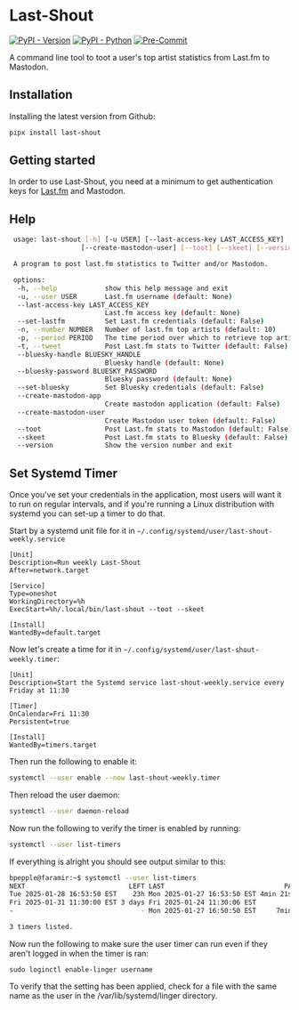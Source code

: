 # Last-Shout

[![PyPI - Version](https://img.shields.io/pypi/v/last-shout.svg)](https://pypi.org/project/last-shout/)
[![PyPI - Python](https://img.shields.io/pypi/pyversions/last-shout.svg)](https://pypi.org/project/last-shout/)
[![Pre-Commit](https://img.shields.io/badge/Pre--Commit-Enabled-informational?logo=pre-commit)](https://github.com/pre-commit/pre-commit)

A command line tool to toot a user's top artist statistics from Last.fm to Mastodon.

## Installation

Installing the latest version from Github:

```bash
pipx install last-shout
```

## Getting started

In order to use Last-Shout, you need at a minimum to get authentication keys for [Last.fm](https://www.last.fm) and
Mastodon.

## Help

```bash
 usage: last-shout [-h] [-u USER] [--last-access-key LAST_ACCESS_KEY] [--set-lastfm] [-n NUMBER] [-p PERIOD] [-t] [--bluesky-handle BLUESKY_HANDLE] [--bluesky-password BLUESKY_PASSWORD] [--set-bluesky] [--create-mastodon-app]
                  [--create-mastodon-user] [--toot] [--skeet] [--version]

 A program to post last.fm statistics to Twitter and/or Mastodon.

 options:
  -h, --help            show this help message and exit
  -u, --user USER       Last.fm username (default: None)
  --last-access-key LAST_ACCESS_KEY
                        Last.fm access key (default: None)
  --set-lastfm          Set Last.fm credentials (default: False)
  -n, --number NUMBER   Number of last.fm top artists (default: 10)
  -p, --period PERIOD   The time period over which to retrieve top artists. Options are: overall | 7day | 1month | 3month | 6month | 12month (default: 7day)
  -t, --tweet           Post Last.fm stats to Twitter (default: False)
  --bluesky-handle BLUESKY_HANDLE
                        Bluesky handle (default: None)
  --bluesky-password BLUESKY_PASSWORD
                        Bluesky password (default: None)
  --set-bluesky         Set Bluesky credentials (default: False)
  --create-mastodon-app
                        Create mastodon application (default: False)
  --create-mastodon-user
                        Create Mastodon user token (default: False)
  --toot                Post Last.fm stats to Mastodon (default: False)
  --skeet               Post Last.fm stats to Bluesky (default: False)
  --version             Show the version number and exit
```

## Set Systemd Timer

Once you've set your credentials in the application, most users will want it to run on regular intervals, and if you're
running a Linux distribution with systemd you can set-up a timer to do that.

Start by a systemd unit file for it in `~/.config/systemd/user/last-shout-weekly.service`

```text
[Unit]
Description=Run weekly Last-Shout
After=network.target

[Service]
Type=oneshot
WorkingDirectory=%h
ExecStart=%h/.local/bin/last-shout --toot --skeet

[Install]
WantedBy=default.target
```

Now let's create a time for it in `~/.config/systemd/user/last-shout-weekly.timer`:

```text
[Unit]
Description=Start the Systemd service last-shout-weekly.service every Friday at 11:30

[Timer]
OnCalendar=Fri 11:30
Persistent=true

[Install]
WantedBy=timers.target
```

Then run the following to enable it:

```bash
systemctl --user enable --now last-shout-weekly.timer
```

Then reload the user daemon:

```bash
systemctl --user daemon-reload
```

Now run the following to verify the timer is enabled by running:

```bash
systemctl --user list-timers
```

If everything is alright you should see output similar to this:

```bash
bpepple@faramir:~$ systemctl --user list-timers
NEXT                          LEFT LAST                              PASSED UNIT                         ACTIVATES                     
Tue 2025-01-28 16:53:50 EST    23h Mon 2025-01-27 16:53:50 EST 4min 21s ago systemd-tmpfiles-clean.timer systemd-tmpfiles-clean.service
Fri 2025-01-31 11:30:00 EST 3 days Fri 2025-01-24 11:30:06 EST            - last-shout-weekly.timer      last-shout-weekly.service
-                                - Mon 2025-01-27 16:50:50 EST     7min ago grub-boot-success.timer      grub-boot-success.service

3 timers listed.

```
Now run the following to make sure the user timer can run even if they aren't logged in when the timer is ran:
```
sudo loginctl enable-linger username
```
To verify that the setting has been applied, check for a file with the same name as the user in the /var/lib/systemd/linger directory.
